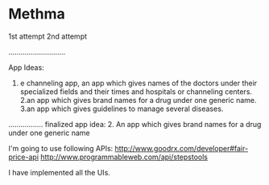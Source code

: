 # Methma
1st attempt
2nd attempt

............................

App Ideas:
1. e channeling app, an app which gives names of the doctors under their specialized fields and their times and hospitals or channeling centers.
2.an app which gives brand names for a drug under one generic name.
3.an app which gives guidelines to manage several diseases.

................. 
finalized app idea:
2. An app which gives brand names for a drug under one generic name
 
I'm going to use following APIs:
http://www.goodrx.com/developer#fair-price-api
http://www.programmableweb.com/api/stepstools

I have implemented all the UIs.
